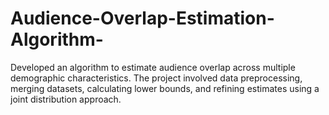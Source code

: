 # Audience-Overlap-Estimation-Algorithm-
Developed an algorithm to estimate audience overlap across multiple demographic characteristics. The project involved data preprocessing, merging datasets, calculating lower bounds, and refining estimates using a joint distribution approach.
